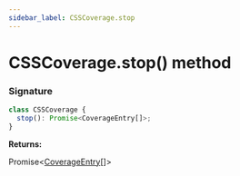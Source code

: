 ```yaml
---
sidebar_label: CSSCoverage.stop
---
```


# CSSCoverage.stop() method

### Signature

```typescript
class CSSCoverage {
  stop(): Promise<CoverageEntry[]>;
}
```

**Returns:**

Promise&lt;[CoverageEntry](./puppeteer.coverageentry.md)\[\]&gt;
